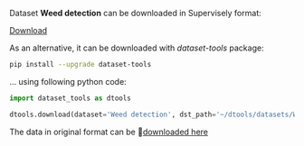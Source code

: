 Dataset **Weed detection** can be downloaded in Supervisely format:

 [Download](https://assets.supervisely.com/supervisely-supervisely-assets-public/teams_storage/H/c/1u/SUemHlviy8FJq9LO53oVD886Kzf3cDFyvBYbXluxflQ2tMuj3JPXglafDxMUrOyhaSyj4DJmTVFvx9o2JqgjOY2TyaXa2Cy2ZJV9aCtOMppgg4zIDDCDv0B3P4Y9.tar)

As an alternative, it can be downloaded with *dataset-tools* package:
``` bash
pip install --upgrade dataset-tools
```

... using following python code:
``` python
import dataset_tools as dtools

dtools.download(dataset='Weed detection', dst_path='~/dtools/datasets/Weed detection.tar')
```
The data in original format can be 🔗[downloaded here](https://github.com/lameski/rgbweeddetection)